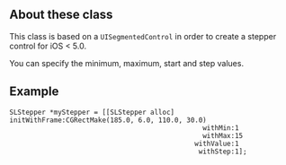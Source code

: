 ## About these class

This class is based on a `UISegmentedControl` in order to create a stepper control for iOS < 5.0.

You can specify the minimum, maximum, start and step values.

## Example

    SLStepper *myStepper = [[SLStepper alloc] initWithFrame:CGRectMake(185.0, 6.0, 110.0, 30.0)
                                                    withMin:1 
                                                    withMax:15
                                                  withValue:1 
                                                   withStep:1];


